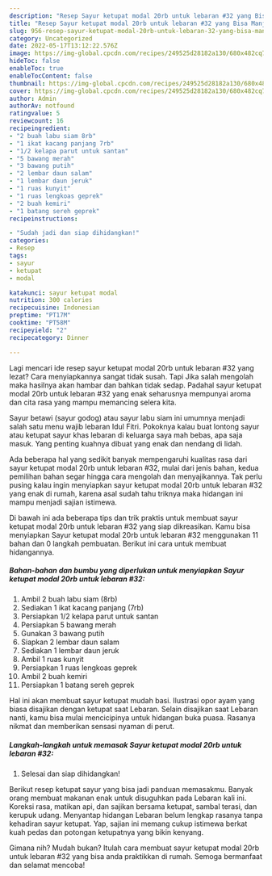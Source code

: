 ```yaml
---
description: "Resep Sayur ketupat modal 20rb untuk lebaran #32 yang Bisa Manjain Lidah, Buat Buka Puasa}"
title: "Resep Sayur ketupat modal 20rb untuk lebaran #32 yang Bisa Manjain Lidah, Buat Buka Puasa}"
slug: 956-resep-sayur-ketupat-modal-20rb-untuk-lebaran-32-yang-bisa-manjain-lidah-buat-buka-puasa
category: Uncategorized
date: 2022-05-17T13:12:22.576Z
image: https://img-global.cpcdn.com/recipes/249525d28182a130/680x482cq70/sayur-ketupat-modal-20rb-untuk-lebaran-32-foto-resep-utama.jpg
hideToc: false
enableToc: true
enableTocContent: false
thumbnail: https://img-global.cpcdn.com/recipes/249525d28182a130/680x482cq70/sayur-ketupat-modal-20rb-untuk-lebaran-32-foto-resep-utama.jpg
cover: https://img-global.cpcdn.com/recipes/249525d28182a130/680x482cq70/sayur-ketupat-modal-20rb-untuk-lebaran-32-foto-resep-utama.jpg
author: Admin
authorAv: notfound
ratingvalue: 5
reviewcount: 16
recipeingredient:
- "2 buah labu siam 8rb"
- "1 ikat kacang panjang 7rb"
- "1/2 kelapa parut untuk santan"
- "5 bawang merah"
- "3 bawang putih"
- "2 lembar daun salam"
- "1 lembar daun jeruk"
- "1 ruas kunyit"
- "1 ruas lengkoas geprek"
- "2 buah kemiri"
- "1 batang sereh geprek"
recipeinstructions:

- "Sudah jadi dan siap dihidangkan!"
categories:
- Resep
tags:
- sayur
- ketupat
- modal

katakunci: sayur ketupat modal 
nutrition: 300 calories
recipecuisine: Indonesian
preptime: "PT17M"
cooktime: "PT58M"
recipeyield: "2"
recipecategory: Dinner

---
```



Lagi mencari ide resep sayur ketupat modal 20rb untuk lebaran #32 yang lezat? Cara menyiapkannya sangat tidak susah. Tapi Jika salah mengolah maka hasilnya akan hambar dan bahkan tidak sedap. Padahal sayur ketupat modal 20rb untuk lebaran #32 yang enak seharusnya mempunyai aroma dan cita rasa yang mampu memancing selera kita.


Sayur betawi (sayur godog) atau sayur labu siam ini umumnya menjadi salah satu menu wajib lebaran Idul Fitri. Pokoknya kalau buat lontong sayur atau ketupat sayur khas lebaran di keluarga saya mah bebas, apa saja masuk. Yang penting kuahnya dibuat yang enak dan nendang di lidah.

Ada beberapa hal yang sedikit banyak mempengaruhi kualitas rasa dari sayur ketupat modal 20rb untuk lebaran #32, mulai dari jenis bahan, kedua pemilihan bahan segar hingga cara mengolah dan menyajikannya. Tak perlu pusing kalau ingin menyiapkan sayur ketupat modal 20rb untuk lebaran #32 yang enak di rumah, karena asal sudah tahu triknya maka hidangan ini mampu menjadi sajian istimewa.


Di bawah ini ada beberapa tips dan trik praktis untuk membuat sayur ketupat modal 20rb untuk lebaran #32 yang siap dikreasikan. Kamu bisa menyiapkan Sayur ketupat modal 20rb untuk lebaran #32 menggunakan 11 bahan dan 0 langkah pembuatan. Berikut ini cara untuk membuat hidangannya.

<!--inarticleads1-->

##### Bahan-bahan dan bumbu yang diperlukan untuk menyiapkan Sayur ketupat modal 20rb untuk lebaran #32:

1. Ambil 2 buah labu siam (8rb)
1. Sediakan 1 ikat kacang panjang (7rb)
1. Persiapkan 1/2 kelapa parut untuk santan
1. Persiapkan 5 bawang merah
1. Gunakan 3 bawang putih
1. Siapkan 2 lembar daun salam
1. Sediakan 1 lembar daun jeruk
1. Ambil 1 ruas kunyit
1. Persiapkan 1 ruas lengkoas geprek
1. Ambil 2 buah kemiri
1. Persiapkan 1 batang sereh geprek


Hal ini akan membuat sayur ketupat mudah basi. Ilustrasi opor ayam yang biasa disajikan dengan ketupat saat Lebaran. Selain disajikan saat Lebaran nanti, kamu bisa mulai mencicipinya untuk hidangan buka puasa. Rasanya nikmat dan memberikan sensasi nyaman di perut. 

<!--inarticleads2-->

##### Langkah-langkah untuk memasak Sayur ketupat modal 20rb untuk lebaran #32:


1. Selesai dan siap dihidangkan!

Berikut resep ketupat sayur yang bisa jadi panduan memasakmu. Banyak orang membuat makanan enak untuk disuguhkan pada Lebaran kali ini. Koreksi rasa, matikan api, dan sajikan bersama ketupat, sambal terasi, dan kerupuk udang. Menyantap hidangan Lebaran belum lengkap rasanya tanpa kehadiran sayur ketupat. Yap, sajian ini memang cukup istimewa berkat kuah pedas dan potongan ketupatnya yang bikin kenyang. 

Gimana nih? Mudah bukan? Itulah cara membuat sayur ketupat modal 20rb untuk lebaran #32 yang bisa anda praktikkan di rumah. Semoga bermanfaat dan selamat mencoba!
